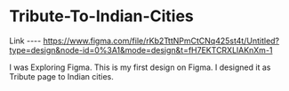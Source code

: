 # Tribute-To-Indian-Cities

Link ----
https://www.figma.com/file/rKb2TttNPmCtCNq425st4t/Untitled?type=design&node-id=0%3A1&mode=design&t=fH7EKTCRXLlAKnXm-1


I was Exploring Figma. This is my first design on Figma. I designed it as Tribute page to Indian cities.
